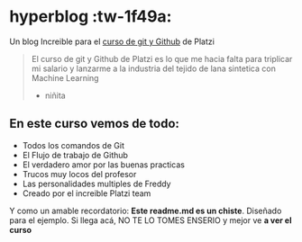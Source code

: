 # hyperblog :tw-1f49a:
Un blog Increible para el [curso de git y Github](https:/platzi.com) de Platzi
>El curso de git y Github de Platzi es lo que me hacia falta para triplicar mi salario y lanzarme a la industria del tejido de lana sintetica con Machine Learning
> - niñita

## En este curso vemos de todo:
- Todos los comandos de Git
- El Flujo de trabajo de Github
- El verdadero amor por las buenas practicas
- Trucos muy locos del profesor
- Las personalidades multiples de Freddy
- Creado por el increible Platzi team

Y como un amable recordatorio: **Este readme.md es un chiste**. Diseñado para el ejemplo. Si llega acá, NO TE LO TOMES ENSERIO y mejor ve **a ver el curso**